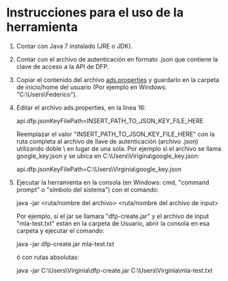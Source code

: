 Instrucciones para el uso de la herramienta
===========================================================

1. Contar con Java 7 instalado (JRE o JDK).
2. Contar con el archivo de autenticación en formato .json que contiene la clave de acceso a la API de DFP.
3. Copiar el contenido del archivo [ads.properties](https://github.com/mcvitanich/googleads-java-lib/blob/create-adunits/examples/dfp_axis/src/main/resources/ads.properties) y guardarlo en la carpeta de inicio/home del usuario (Por ejemplo en Windows: "C:\Users\Federico").
4. Editar el archivo ads.properties, en la linea 16:

    api.dfp.jsonKeyFilePath=INSERT_PATH_TO_JSON_KEY_FILE_HERE

    Reemplazar el valor "INSERT_PATH_TO_JSON_KEY_FILE_HERE" con la ruta completa al archivo de llave de autenticación (archivo .json) utilizando doble \ en lugar de una sola.
    Por ejemplo si el archivo se llama google_key.json y se ubica en C:\Users\Virigina\google_key.json:

    api.dfp.jsonKeyFilePath=C:\\Users\\Virginia\\google_key.json

5. Ejecutar la herramienta en la consola (en Windows: cmd, "command prompt" o "símbolo del sistema") con el comando:

    java -jar <ruta/nombre del archivo> <ruta/nombre del archivo de input>

    Por ejemplo, si el jar se llamara "dfp-create.jar" y el archivo de input "mla-test.txt" están en la carpeta de Usuario, abrir la consola en esa carpeta y ejecutar el comando:

    java -jar dfp-create.jar mla-test.txt

    ó con rutas absolutas:

    java -jar C:\Users\Virginia\dfp-create.jar C:\Users\Virginia\mla-test.txt
